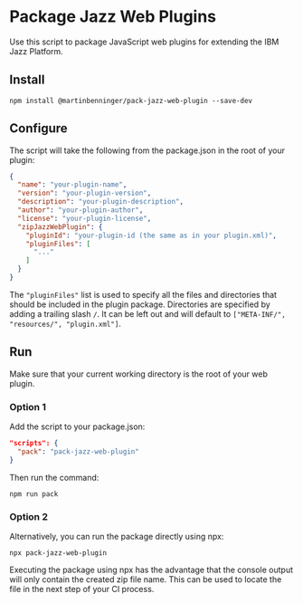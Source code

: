 # Package Jazz Web Plugins

Use this script to package JavaScript web plugins for extending the IBM Jazz Platform. 

## Install

```
npm install @martinbenninger/pack-jazz-web-plugin --save-dev
```

## Configure

The script will take the following from the package.json in the root of your plugin:

```json
{
  "name": "your-plugin-name",
  "version": "your-plugin-version",
  "description": "your-plugin-description",
  "author": "your-plugin-author",
  "license": "your-plugin-license",
  "zipJazzWebPlugin": {
    "pluginId": "your-plugin-id (the same as in your plugin.xml)",
    "pluginFiles": [
      "..."
    ]
  }
}
```

The `"pluginFiles"` list is used to specify all the files and directories that should be included in the plugin package. Directories are specified by adding a trailing slash `/`. It can be left out and will default to `["META-INF/", "resources/", "plugin.xml"]`.

## Run

Make sure that your current working directory is the root of your web plugin.

### Option 1

Add the script to your package.json:

```json
"scripts": {
  "pack": "pack-jazz-web-plugin"
}
```

Then run the command:

```
npm run pack
```

### Option 2

Alternatively, you can run the package directly using npx:

```
npx pack-jazz-web-plugin
```

Executing the package using npx has the advantage that the console output will only contain the created zip file name. This can be used to locate the file in the next step of your CI process.
